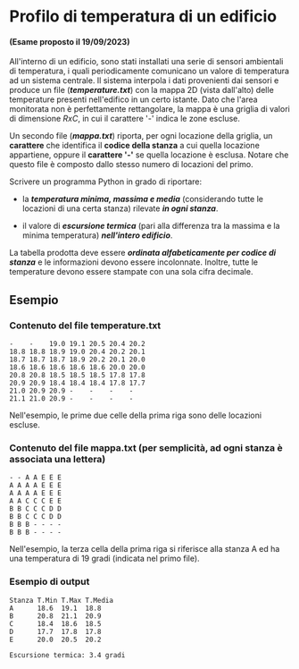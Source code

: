 # Profilo di temperatura di un edificio

#### (Esame proposto il 19/09/2023)

All'interno di un edificio, sono stati installati una serie di sensori ambientali di temperatura, i quali periodicamente comunicano un valore di temperatura ad un sistema centrale. Il sistema interpola i dati provenienti dai sensori e produce un file (***temperature.txt***) con la mappa 2D (vista dall'alto) delle temperature presenti nell'edifico in un certo istante. Dato che l'area monitorata non è perfettamente rettangolare, la mappa è una griglia di valori di dimensione *RxC*, in cui il carattere '-' indica le zone escluse.

Un secondo file (***mappa.txt***) riporta, per ogni locazione della griglia, un **carattere** che identifica il **codice della stanza** a cui quella locazione appartiene, oppure il **carattere '-'** se quella locazione è esclusa. Notare che questo file è composto dallo stesso numero di locazioni del primo.

Scrivere un programma Python in grado di riportare: 

- la ***temperatura minima, massima e media*** (considerando tutte le locazioni di una certa stanza) rilevate ***in ogni stanza***. 

- il valore di ***escursione termica*** (pari alla differenza tra la massima e la minima temperatura) ***nell'intero edificio***.

La tabella prodotta deve essere ***ordinata alfabeticamente per codice di stanza*** e le informazioni devono essere incolonnate. Inoltre, tutte le temperature devono essere stampate con una sola cifra decimale.

## Esempio

### Contenuto del file temperature.txt

    -    -    19.0 19.1 20.5 20.4 20.2
    18.8 18.8 18.9 19.0 20.4 20.2 20.1
    18.7 18.7 18.7 18.9 20.2 20.1 20.0
    18.6 18.6 18.6 18.6 18.6 20.0 20.0
    20.8 20.8 18.5 18.5 18.5 17.8 17.8
    20.9 20.9 18.4 18.4 18.4 17.8 17.7
    21.0 20.9 20.9 -    -    -    -
    21.1 21.0 20.9 -    -    -    -

Nell'esempio, le prime due celle della prima riga sono delle locazioni escluse.

### Contenuto del file mappa.txt (per semplicità, ad ogni stanza è associata una lettera)


    - - A A E E E
    A A A A E E E
    A A A A E E E
    A A C C C E E
    B B C C C D D
    B B C C C D D
    B B B - - - -
    B B B - - - -

Nell'esempio, la terza cella della prima riga si riferisce alla stanza A ed ha una temperatura di 19 gradi (indicata nel primo file).

### Esempio di output

    Stanza T.Min T.Max T.Media
    A      18.6  19.1  18.8
    B      20.8  21.1  20.9
    C      18.4  18.6  18.5
    D      17.7  17.8  17.8
    E      20.0  20.5  20.2

    Escursione termica: 3.4 gradi
